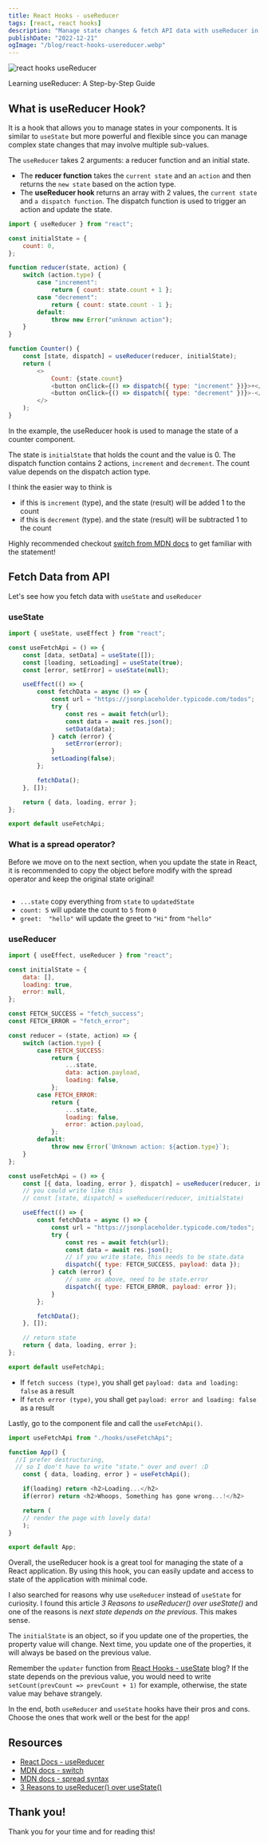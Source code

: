 ```yaml
---
title: React Hooks - useReducer
tags: [react, react hooks]
description: "Manage state changes & fetch API data with useReducer in React. More flexible than useState, takes reducer & initial state, returns state & dispatch function."
publishDate: "2022-12-21"
ogImage: "/blog/react-hooks-usereducer.webp"
---
```


![react hooks useReducer](/blog/react-hooks-usereducer.webp)

Learning useReducer: A Step-by-Step Guide

## What is useReducer Hook?

It is a hook that allows you to manage states in your components. It is similar to `useState` but more powerful and flexible since you can manage complex state changes that may involve multiple sub-values.

The `useReducer` takes 2 arguments: a reducer function and an initial state.

- The **reducer function** takes the `current state` and an `action` and then returns the `new state` based on the action type.
- The **useReducer hook** returns an array with 2 values, the `current state` and `a dispatch function`. The dispatch function is used to trigger an action and update the state.

```js
import { useReducer } from "react";

const initialState = {
	count: 0,
};

function reducer(state, action) {
	switch (action.type) {
		case "increment":
			return { count: state.count + 1 };
		case "decrement":
			return { count: state.count - 1 };
		default:
			throw new Error("unknown action");
	}
}

function Counter() {
	const [state, dispatch] = useReducer(reducer, initialState);
	return (
		<>
			Count: {state.count}
			<button onClick={() => dispatch({ type: "increment" })}>+</button>
			<button onClick={() => dispatch({ type: "decrement" })}>-</button>
		</>
	);
}
```

In the example, the useReducer hook is used to manage the state of a counter component.

The state is `initialState` that holds the count and the value is 0. The dispatch function contains 2 actions, `increment` and `decrement`. The count value depends on the dispatch action type.

I think the easier way to think is

- if this is `increment` (type), and the state (result) will be added 1 to the count
- if this is `decrement` (type). and the state (result) will be subtracted 1 to the count

Highly recommended checkout [switch from MDN docs](https://developer.mozilla.org/en-US/docs/Web/JavaScript/Reference/Statements/switch) to get familiar with the statement!

## Fetch Data from API

Let's see how you fetch data with `useState` and `useReducer`

### useState

```js
import { useState, useEffect } from "react";

const useFetchApi = () => {
	const [data, setData] = useState([]);
	const [loading, setLoading] = useState(true);
	const [error, setError] = useState(null);

	useEffect(() => {
		const fetchData = async () => {
			const url = "https://jsonplaceholder.typicode.com/todos";
			try {
				const res = await fetch(url);
				const data = await res.json();
				setData(data);
			} catch (error) {
				setError(error);
			}
			setLoading(false);
		};

		fetchData();
	}, []);

	return { data, loading, error };
};

export default useFetchApi;
```

### What is a spread operator?

Before we move on to the next section, when you update the state in React, it is recommended to copy the object before modify with the spread operator and keep the original state original!

<img src="https://user-images.githubusercontent.com/35031228/208515994-4a4d6960-326a-462b-8139-7f0a1816161f.gif" alt="">

- `...state` copy everything from `state` to `updatedState`
- `count: 5` will update the count to `5` from `0`
- `greet:  "hello"` will update the greet to `"Hi"` from `"hello"`

### useReducer

```js
import { useEffect, useReducer } from "react";

const initialState = {
	data: [],
	loading: true,
	error: null,
};

const FETCH_SUCCESS = "fetch_success";
const FETCH_ERROR = "fetch_error";

const reducer = (state, action) => {
	switch (action.type) {
		case FETCH_SUCCESS:
			return {
				...state,
				data: action.payload,
				loading: false,
			};
		case FETCH_ERROR:
			return {
				...state,
				loading: false,
				error: action.payload,
			};
		default:
			throw new Error(`Unknown action: ${action.type}`);
	}
};

const useFetchApi = () => {
	const [{ data, loading, error }, dispatch] = useReducer(reducer, initialState);
	// you could write like this
	// const [state, dispatch] = useReducer(reducer, initialState)

	useEffect(() => {
		const fetchData = async () => {
			const url = "https://jsonplaceholder.typicode.com/todos";
			try {
				const res = await fetch(url);
				const data = await res.json();
				// if you write state, this needs to be state.data
				dispatch({ type: FETCH_SUCCESS, payload: data });
			} catch (error) {
				// same as above, need to be state.error
				dispatch({ type: FETCH_ERROR, payload: error });
			}
		};

		fetchData();
	}, []);

	// return state
	return { data, loading, error };
};

export default useFetchApi;
```

- If `fetch success (type)`, you shall get `payload: data and loading: false` as a result
- If `fetch error (type)`, you shall get `payload: error and loading: false` as a result

Lastly, go to the component file and call the `useFetchApi()`.

```js
import useFetchApi from "./hooks/useFetchApi";

function App() {
  //I prefer destructuring,
  // so I don't have to write "state." over and over! :D
	const { data, loading, error } = useFetchApi();

	if(loading) return <h2>Loading...</h2>
	if(error) return <h2>Whoops, Something has gone wrong...!</h2>

	return (
    // render the page with lovely data!
	);
}

export default App;
```

Overall, the useReducer hook is a great tool for managing the state of a React application. By using this hook, you can easily update and access to state of the application with minimal code.

I also searched for reasons why use `useReducer` instead of `useState` for curiosity. I found this article _3 Reasons to useReducer() over useState()_ and one of the reasons is _next state depends on the previous_. This makes sense.

The `initialState` is an object, so if you update one of the properties, the property value will change. Next time, you update one of the properties, it will always be based on the previous value.

Remember the `updater` function from [React Hooks - useState](https://victoriacheng15.vercel.app/blog/react-hooks-usestate#something-strange-maybe) blog? If the state depends on the previous value, you would need to write `setCount(prevCount => prevCount + 1)` for example, otherwise, the state value may behave strangely.

In the end, both `useReducer` and `useState` hooks have their pros and cons. Choose the ones that work well or the best for the app!

## Resources

- [React Docs - useReducer](https://beta.reactjs.org/apis/react/useReducer#usereducer)
- [MDN docs - switch](https://developer.mozilla.org/en-US/docs/Web/JavaScript/Reference/Statements/switch)
- [MDN docs - spread syntax](https://developer.mozilla.org/en-US/docs/Web/JavaScript/Reference/Operators/Spread_syntax)
- [3 Reasons to useReducer() over useState()](<https://dev.to/spukas/3-reasons-to-usereducer-over-usestate-43ad#:%7E:text=useReducer()%20is%20an%20alternative,understand%20for%20you%20and%20colleagues>)

## Thank you!

Thank you for your time and for reading this!
